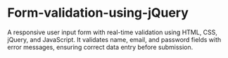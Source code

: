 # Form-validation-using-jQuery
A responsive user input form with real-time validation using HTML, CSS, jQuery, and JavaScript. It validates name, email, and password fields with error messages, ensuring correct data entry before submission.
